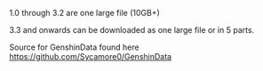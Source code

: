 1.0 through 3.2 are one large file (10GB+)


3.3 and onwards can be downloaded as one large file or in 5 parts.


Source for GenshinData found here https://github.com/Sycamore0/GenshinData
